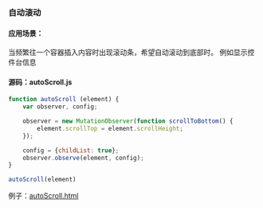 ### 自动滚动

#### 应用场景：
当频繁往一个容器插入内容时出现滚动条，希望自动滚动到底部时。
例如显示控件台信息

#### 源码：autoScroll.js
```javascript
function autoScroll (element) {
    var observer, config;

    observer = new MutationObserver(function scrollToBottom() {
        element.scrollTop = element.scrollHeight;
    });

    config = {childList: true};
    observer.observe(element, config);
}
```

```javascript
autoScroll(element)
```

例子：[autoScroll.html](autoScroll.html)
